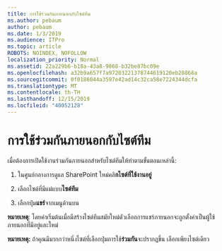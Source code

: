 ```yaml
---
title: การใช้ร่วมกันภายนอกกับไซต์ทีม
ms.author: pebaum
author: pebaum
ms.date: 1/3/2019
ms.audience: ITPro
ms.topic: article
ROBOTS: NOINDEX, NOFOLLOW
localization_priority: Normal
ms.assetid: 22a229b6-b18a-43a8-9868-b32be87bc09e
ms.openlocfilehash: a32b9a657f7a97203221378744619120eb28868a
ms.sourcegitcommit: 0f0186044a3597e42ad14c32ca58e7224344dcfa
ms.translationtype: MT
ms.contentlocale: th-TH
ms.lasthandoff: 12/15/2019
ms.locfileid: "40052128"
---
```

# <a name="external-sharing-with-a-team-site"></a>การใช้ร่วมกันภายนอกกับไซต์ทีม

เมื่อต้องการเปิดใช้งานร่วมกันภายนอกสำหรับไซต์ทีมให้ทำตามขั้นตอนเหล่านี้: 
  
1. ในศูนย์กลางการดูแล SharePoint ใหม่คลิ**กไซต์ที่ใช้งานอยู่**
  
2. เลือกไซต์ที่มีแม่แบบ**ไซต์ทีม** 
  
3. เลือกปุ่ม**แชร์**จากเมนูด้านบน 
  
 **หมายเหตุ**: โดยค่าเริ่มต้นเมื่อมีสร้างไซต์ทีมสมัยใหม่ตัวเลือกการแชร์ภายนอกจะถูกตั้งค่าเป็นผู้ใช้ภายนอกที่มีอยู่และใหม่ 
  
 **หมายเหตุ:** ถ้าคุณมีมากกว่าหนึ่งไซต์ที่เลือกปุ่มการใช้**ร่วมกัน**จะปรากฏขึ้น เลือกเพียงไซต์เดียว 
  


